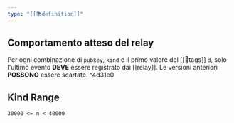```yaml
---
type: "[[📚definition]]"
---
```

## Comportamento atteso del relay
Per ogni combinazione di `pubkey`, `kind` e il primo valore del [[💾tags]] `d`, solo l'ultimo evento **DEVE** essere registrato dai [[relay]]. Le versioni anteriori **POSSONO** essere scartate. ^4d31e0

## Kind Range
`30000 <= n < 40000`